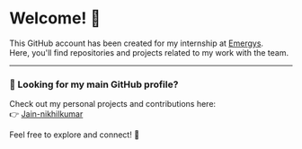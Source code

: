 # Welcome! 👋

This GitHub account has been created for my internship at [Emergys](https://ellicium.com/).  
Here, you'll find repositories and projects related to my work with the team.  

---

### 🌟 Looking for my main GitHub profile?  
Check out my personal projects and contributions here:  
👉 [Jain-nikhilkumar](https://github.com/Jain-nikhilkumar)  

Feel free to explore and connect! 🚀
